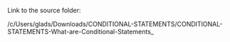 Link to the source folder:

/c/Users/glads/Downloads/CONDITIONAL-STATEMENTS/CONDITIONAL-STATEMENTS-What-are-Conditional-Statements_
